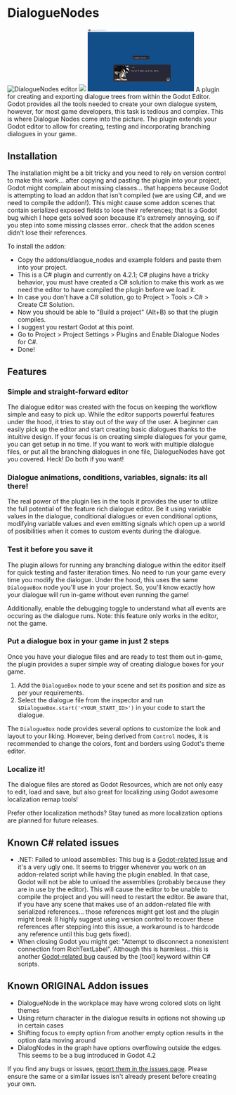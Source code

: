 # DialogueNodes
![DialogueNodes editor](.screenshots/DN0.png)
<img src='.screenshots/DN1.png' width='51%'/>
<img src='.screenshots/DN3.png' width='48%'/>
A plugin for creating and exporting dialogue trees from within the Godot Editor.
Godot provides all the tools needed to create your own dialogue system, however, for most game developers, this task is tedious and complex. This is where Dialogue Nodes come into the picture. The plugin extends your Godot editor to allow for creating, testing and incorporating branching dialogues in your game.

#####
## Installation
The installation might be a bit tricky and you need to rely on version control to make this work... after copying and pasting the plugin into your project, Godot might complain about missing classes... that happens because Godot is attempting to load an addon that isn't compiled (we are using C#, and we need to compile the addon!). This might cause some addon scenes that contain serialized exposed fields to lose their references; that is a Godot bug which I hope gets solved soon because it's extremely annoying, so if you step into some missing classes error.. check that the addon scenes didn't lose their references.

To install the addon:
- Copy the addons/dlaogue_nodes and example folders and paste them into your project.
- This is a C# plugin and currently on 4.2.1; C# plugins have a tricky behavior, you must have created a C# solution to make this work as we need the editor to have compiled the plugin before we load it.
- In case you don't have a C# solution, go to Project > Tools > C# > Create C# Solution.
- Now you should be able to "Build a project" (Alt+B) so that the plugin compiles.
- I suggest you restart Godot at this point.
- Go to Project > Project Settings > Plugins and Enable Dialogue Nodes for C#.
- Done!

#####
## Features
### Simple and straight-forward editor
The dialogue editor was created with the focus on keeping the workflow simple and easy to pick up. While the editor supports powerful features under the hood, it tries to stay out of the way of the user. A beginner can easily pick up the editor and start creating basic dialogues thanks to the intuitive design. If your focus is on creating simple dialogues for your game, you can get setup in no time. If you want to work with multiple dialogue files, or put all the branching dialogues in one file, DialogueNodes have got you covered. Heck! Do both if you want!

### Dialogue animations, conditions, variables, signals: its all there!
The real power of the plugin lies in the tools it provides the user to utilize the full potential of the feature rich dialogue editor. Be it using variable values in the dialogue, conditional dialogues or even conditional options, modifying variable values and even emitting signals which open up a world of posibilities when it comes to custom events during the dialogue.

### Test it before you save it
The plugin allows for running any branching dialogue within the editor itself for quick testing and faster iteration times. No need to run your game every time you modify the dialogue. Under the hood, this uses the same `DialogueBox` node you'll use in your project. So, you'll know exactly how your dialogue will run in-game without even running the game!

Additionally, enable the debugging toggle to understand what all events are occuring as the dialogue runs. Note: this feature only works in the editor, not the game.

### Put a dialogue box in your game in just 2 steps
Once you have your dialogue files and are ready to test them out in-game, the plugin provides a super simple way of creating dialogue boxes for your game.

1. Add the `DialogueBox` node to your scene and set its position and size as per your requirements.
2. Select the dialogue file from the inspector and run `$DialogueBox.start('<YOUR_START_ID>')` in your code to start the dialogue.

The `DialogueBox` node provides several options to customize the look and layout to your liking. However, being derived from `Control` nodes, it is recommended to change the colors, font and borders using Godot's theme editor.

### Localize it!
The dialogue files are stored as Godot Resources, which are not only easy to edit, load and save, but also great for localizing using Godot awesome localization remap tools!

Prefer other localization methods? Stay tuned as more localization options are planned for future releases.

#####
## Known C# related issues
- .NET: Failed to unload assemblies: This bug is a [Godot-related issue](https://github.com/godotengine/godot/issues/78513) and it's a very ugly one. It seems to trigger whenever you work on an addon-related script while having the plugin enabled. In that case, Godot will not be able to unload the assemblies (probably because they are in use by the editor). This will cause the editor to be unable to compile the project and you will need to restart the editor. Be aware that, if you have any scene that makes use of an addon-related file with serialized references... those references might get lost and the plugin might break (I highly suggest using version control to recover these references after stepping into this issue, a workaround is to hardcode any reference until this bug gets fixed).
- When closing Godot you might get: "Attempt to disconnect a nonexistent connection from RichTextLabel". Although this is harmless.. this is another [Godot-related bug](https://github.com/godotengine/godot/issues/76708) caused by the [tool] keyword within C# scripts.
  
#####
## Known ORIGINAL Addon issues
- DialogueNode in the workplace may have wrong colored slots on light themes
- Using return character in the dialogue results in options not showing up in certain cases
- Shifting focus to empty option from another empty option results in the option data moving around
- DialogNodes in the graph have options overflowing outside the edges. This seems to be a bug introduced in Godot 4.2

If you find any bugs or issues, [report them in the issues page](https://github.com/germanbv/DialogueNodesForCSharp/issues). Please ensure the same or a similar issues isn't already present before creating your own.
